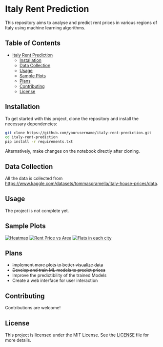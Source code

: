 # Italy Rent Prediction
This repository aims to analyse and predict rent prices  in various regions of Italy using machine learning algorithms.

## Table of Contents
- [Italy Rent Prediction](#italy-rent-prediction)
  - [Installation](#installation)
  - [Data Collection](#data-collection)
  - [Usage](#usage)
  - [Sample Plots](#sample-plots)
  - [Plans](#plans)
  - [Contributing](#contributing)
  - [License](#license)

## Installation
To get started with this project, clone the repository and install the necessary dependencies:

```bash
git clone https://github.com/yourusername/italy-rent-prediction.git
cd italy-rent-prediction
pip install -r requirements.txt
```
Alternatively, make changes on the notebook directly after cloning.

## Data Collection
All the data is collected from
https://www.kaggle.com/datasets/tommasoramella/italy-house-prices/data.

## Usage
The project is not complete yet.

## Sample Plots
[![Heatmap](https://i.ibb.co/Lz79PC8/output.png)](https://ibb.co/kgCqyhx)
[![Rent Price vs Area](https://i.ibb.co/C1wh61T/output2.png)](https://ibb.co/Tvwm1vF)
[![Flats in each city](https://i.ibb.co/3dmjXLs/newplot.png)](https://ibb.co/4tRXy5f)


## Plans
- ~~Implement more plots to better visualize data~~
- ~~Develop and train ML models to predict prices~~
- Improve the predictibility of the trained Models
- Create a web interface for user interaction

## Contributing
Contributions are welcome!

## License
This project is licensed under the MIT License. See the [LICENSE](LICENSE) file for more details.
